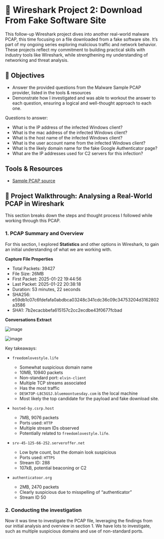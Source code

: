 # 📡 Wireshark Project 2: Download From Fake Software Site

This follow-up Wireshark project dives into another real-world malware PCAP, this time focusing on a file downloaded from a fake software site. It’s part of my ongoing series exploring malicious traffic and network behavior. These projects reflect my commitment to building practical skills with industry tools like Wireshark, while strengthening my understanding of networking and threat analysis.

## 🎯 Objectives

- Answer the provided questions from the Malware Sample PCAP provider, listed in the tools & resources
- Demonstrate how I investigated and was able to workout the answer to each question, ensuring a logical and well-thought approach to each one.

Questions to answer:

- What is the IP address of the infected Windows client?
- What is the mac address of the infected Windows client?
- What is the host name of the infected Windows client?
- What is the user account name from the infected Windows client?
- What is the likely domain name for the fake Google Authenticator page?
- What are the IP addresses used for C2 servers for this infection?

## Tools & Resources
- [Sample PCAP source](https://www.malware-traffic-analysis.net/2025/01/22/index.html)




## 📖 Project Walkthrough: Analysing a Real-World PCAP in Wireshark
This section breaks down the steps and thought process I followed while working through this PCAP. 

### 1. PCAP Summary and Overview
For this section, I explored **Statistics** and other options in Wireshark, to gain an initial understanding of what we are working with.

**Capture File Properties**
- Total Packets: 39427
- File Size: 26MB
- First Packet: 2025-01-22 19:44:56
- Last Packet: 2025-01-22 20:38:18
- Duration: 53 minutes, 22 seconds
- SHA256: e59db1c07c6fdefafa0abdbca03248c341cdc36c09c34753204d3162802a3586
- SHA1: 7b2ecacbbefa615157c2cc2ecdbe43f0677fcbad

**Conversations Extract**

![image](https://github.com/user-attachments/assets/5adf4699-f94f-4ff5-b566-d58b7dcff6a5)

![image](https://github.com/user-attachments/assets/55e62ea2-5d64-4703-81cc-8d4ef6202258)

Key takeaways:
- `freedomlovestyle.life`
    - Somewhat suspicious domain name
    - 10MB, 10940 packets
    - Non-standard port: `elvin-client`
    - Multiple TCP streams associated
    - Has the most traffic
    - `DESKTOP-L8C5GSJ.bluemoontuesday.com` is the local machine
    - Most likely the top candidate for the payload and fake download site.
    
- `hosted-by.csrp.host`
    - 7MB, 9076 packets
    - Ports used: `HTTP`
    - Multiple stream IDs observed
    - Potentially related to `freedomlovestyle.life`. 

- `srv-45-125-66-252.serveroffer.net`
    - Low byte count, but the domain look suspicious
    - Ports used: `HTTPS`
    - Stream ID: 288
    - 107kB, potential beaconing or C2

- `authenticatoor.org`
    - 2MB, 2470 packets
    - Clearly suspicious due to misspelling of “authenticator”
    - Stream ID 50

### 2. Conducting the investigation
Now it was time to investigate the PCAP file, leveraging the findings from our initial analysis and overview in section 1. We have lots to investigate, such as multiple suspicious domains and use of non-standard ports. 


